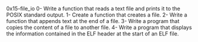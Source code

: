 0x15-file_io
0- Write a function that reads a text file and prints it to the POSIX standard output.
1- Create a function that creates a file.
2- Write a function that appends text at the end of a file.
3- Write a program that copies the content of a file to another file.
4- Write a program that displays the information contained in the ELF header at the start of an ELF file.
